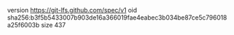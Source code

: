 version https://git-lfs.github.com/spec/v1
oid sha256:b3f5b5433007b903de16a366019fae4eabec3b034be87ce5c796018a25f6003b
size 437
